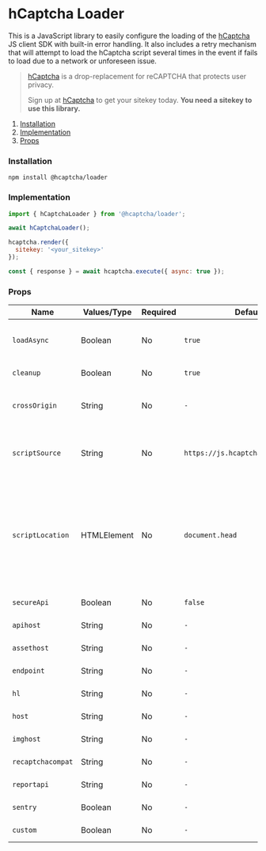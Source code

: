 # hCaptcha Loader

This is a JavaScript library to easily configure the loading of the [hCaptcha](https://www.hcaptcha.com) JS client SDK with built-in error handling. It also includes a retry mechanism that will attempt to load the hCaptcha script several times in the event if fails to load due to a network or unforeseen issue.

> [hCaptcha](https://www.hcaptcha.com) is a drop-replacement for reCAPTCHA that protects user privacy.
>
> Sign up at [hCaptcha](https://www.hcaptcha.com) to get your sitekey today. **You need a sitekey to use this library.**

1. [Installation](#installation)
2. [Implementation](#implementation)
3. [Props](#props)

### Installation
```
npm install @hcaptcha/loader
```

### Implementation

```js
import { hCaptchaLoader } from '@hcaptcha/loader';

await hCaptchaLoader();

hcaptcha.render({
  sitekey: '<your_sitekey>'
});

const { response } = await hcaptcha.execute({ async: true });
```

### Props
| Name              | Values/Type | Required | Default         | Description                                                                                                                                               |
|-------------------|-------------|----------|-----------------|-----------------------------------------------------------------------------------------------------------------------------------------------------------|
| `loadAsync`       | Boolean     | No       | `true`          | Set if the script should be loaded asynchronously.                                                                                                        |
| `cleanup`         | Boolean     | No       | `true`          | Remove script tag after setup.                                                                                                                            |
| `crossOrigin`     | String      | No       | `-`             | Set script cross origin attribute such as "anonymous".                                                                                                    |
| `scriptSource`     | String      | No       | `https://js.hcaptcha.com/1/api.js`             | Set script source URI. Takes precedence over `secureApi`.                                                                                                   |
| `scriptLocation`  | HTMLElement | No       | `document.head` | Location of where to append the script tag. Make sure to add it to an area that will persist to prevent loading multiple times in the same document view. |
| `secureApi`         | Boolean     | No       | `false`          | See enterprise docs.                                                                                                                            |
| `apihost`         | String      | No       | `-`             | See enterprise docs.                                                                                                                                      |
| `assethost`       | String      | No       | `-`             | See enterprise docs.                                                                                                                                      |
| `endpoint`        | String      | No       | `-`             | See enterprise docs.                                                                                                                                      |
| `hl`              | String      | No       | `-`             | See enterprise docs.                                                                                                                                      |
| `host`            | String      | No       | `-`             | See enterprise docs.                                                                                                                                      |
| `imghost`         | String      | No       | `-`             | See enterprise docs.                                                                                                                                      |
| `recaptchacompat` | String      | No       | `-`             | See enterprise docs.                                                                                                                                      |
| `reportapi`       | String      | No       | `-`             | See enterprise docs.                                                                                                                                      |
| `sentry`          | Boolean     | No       | `-`             | See enterprise docs.                                                                                                                                      |
| `custom`          | Boolean     | No       | `-`             | See enterprise docs.                                                                                                                                      |
